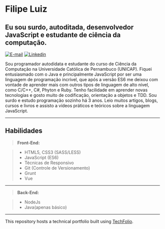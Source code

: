 # Filipe Luiz
## Eu sou surdo, autoditada, desenvolvedor JavaScript e estudante de ciência da computação.

[![E-mail](https://img.shields.io/badge/e--mail-contato%40tedk.com.br-green.svg)](mailton:ffilipeluiz@gmail.com) [![Linkedin](https://img.shields.io/badge/professional-linkedin-blue.svg)](https://www.linkedin.com/in/ffilipeluiz/)

Sou programador autodidata e estudante do curso de Ciência da Computação na Universidade Católica de Pernambuco (UNICAP). Fiquei entusiasmado com o Java e principalmente JavaScript por ser uma linguagem de programação incrível, que após a versão ES6 me deixou com vontade de aprender mais com outros tipos de linguagem de alto nível, como C/C++, C#, Phyton e Ruby. Tenho facilidade em aprender novas tecnologias e gosto muito de codificação, orientação a objetos e TDD. Sou surdo e estudo programação sozinho há 3 anos. Leio muitos artigos, blogs, cursos e livros e assisto a vídeos práticos e teóricos sobre a linguagem JavaScript.

----------

Habilidades
-------------

> **Front-End:**

> - HTML5, CSS3 (SASS/LESS)
> - JavaScript (ES6)
> - Técnicas de Responsivo
> - Git (Controle de Versionamento)
> - Grunt
> - Vue

-------------

> **Back-End:**

> - NodeJs
> - Java(apenas básico)

-------------

This repository hosts a technical portfolio built using [TechFolio](http://techfolios.github.io). 

